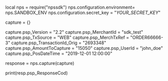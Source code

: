 local nps = require("npssdk")
nps.configuration.environment= nps.SANDBOX_ENV
nps.configuration.secret_key = "_YOUR_SECRET_KEY_"


capture = {}

capture.psp_Version = "2.2"
capture.psp_MerchantId = "sdk_test"
capture.psp_TxSource = "WEB"
capture.psp_MerchTxRef = "ORDER66666-3"
capture.psp_TransactionId_Orig = "2693348"
capture.psp_AmountToCapture = "15050"
capture.psp_UserId = "john_doe"
capture.psp_PosDateTime = "2019-12-01 12:00:00"

response = nps.capture(capture)

print(resp.psp_ResponseCod)

